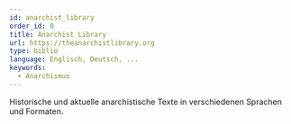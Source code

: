 ```yaml
---
id: anarchist_library
order_id: 0
title: Anarchist Library
url: https://theanarchistlibrary.org
type: biblio
language: Englisch, Deutsch, ...
keywords:
  - Anarchismus
---
```


Historische und aktuelle anarchistische Texte in verschiedenen Sprachen und Formaten.

